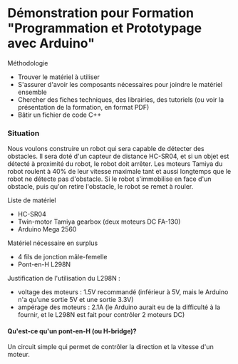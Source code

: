# Démonstration pour Formation "Programmation et Prototypage avec Arduino"

Méthodologie
- Trouver le matériel à utiliser
- S'assurer d'avoir les composants nécessaires pour joindre le matériel ensemble
- Chercher des fiches techniques, des librairies, des tutoriels (ou voir la présentation de la formation, en format PDF)
- Bâtir un fichier de code C++

### Situation
Nous voulons construire un robot qui sera capable de détecter des obstacles. Il sera doté d'un capteur de distance HC-SR04, et si un objet est détecté à proximité du robot, le robot doit arrêter. Les moteurs Tamiya du robot roulent à 40% de leur vitesse maximale tant et aussi longtemps que le robot ne détecte pas d'obstacle. Si le robot s'immobilise en face d'un obstacle, puis qu'on retire l'obstacle, le robot se remet à rouler.

Liste de matériel
- HC-SR04
- Twin-motor Tamiya gearbox (deux moteurs DC FA-130)
- Arduino Mega 2560

Matériel nécessaire en surplus
- 4 fils de jonction mâle-femelle
- Pont-en-H L298N

Justification de l'utilisation du L298N :
- voltage des moteurs : 1.5V recommandé (inférieur à 5V, mais le Arduino n'a qu'une sortie 5V et une sortie 3.3V)
- ampérage des moteurs : 2.1A (le Arduino aurait eu de la difficulté à la fournir, et le L298N est fait pour contrôler 2 moteurs DC)

#### Qu'est-ce qu'un pont-en-H (ou H-bridge)?
Un circuit simple qui permet de contrôler la direction et la vitesse d'un moteur.
